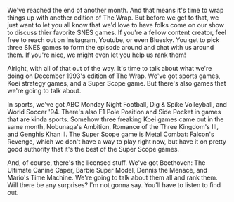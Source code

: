 We've reached the end of another month. And that means it's time to wrap things up with another edition of The Wrap. But before we get to that, we just want to let you all know that we'd love to have folks come on our show to discuss thier favorite SNES games. If you're a fellow content creator, feel free to reach out on Instagram, Youtube, or even Bluesky. You get to pick three SNES games to form the episode around and chat with us around them. If you're nice, we might even let you help us rank them!

Alright, with all of that out of the way. It's time to talk about what we're doing on December 1993's edition of The Wrap. We've got sports games, Koei strategy games, and a Super Scope game. But there's also games that we're going to talk about.

In sports, we've got ABC Monday Night Football, Dig & Spike Volleyball, and World Soccer '94. There's also F1 Pole Position and Side Pocket in games that are kinda sports. Somehow three freaking Koei games came out in the same month, Nobunaga's Ambition, Romance of the Three Kingdom's III, and Genghis Khan II. The Super Scope game is Metal Combat: Falcon's Revenge, which we don't have a way to play right now, but have it on pretty good authority that it's the best of the Super Scope games.

And, of course, there's the licensed stuff. We've got Beethoven: The Ultimate Canine Caper, Barbie Super Model, Dennis the Menace, and Mario's Time Machine. We're going to talk about them all and rank them. Will there be any surprises? I'm not gonna say. You'll have to listen to find out.
